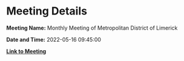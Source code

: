 # Meeting Details

**Meeting Name:** Monthly Meeting of Metropolitan District of Limerick

**Date and Time:** 2022-05-16 09:45:00

**[Link to Meeting](https://www.limerick.ie/council/whats-on/monthly-meeting-metropolitan-district-limerick-85)**

